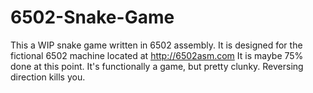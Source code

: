 6502-Snake-Game
===============

This a WIP snake game written in 6502 assembly. It is designed for the fictional 6502 machine located at http://6502asm.com
It is maybe 75% done at this point. It's functionally a game, but pretty clunky. Reversing direction kills you.
